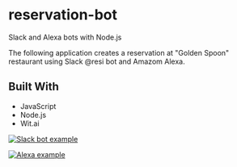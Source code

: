 # reservation-bot

Slack and Alexa bots with Node.js

The following application creates a reservation at "Golden Spoon" restaurant using Slack @resi bot and Amazom Alexa.

## Built With

<ul>
    <li>JavaScript</li>
    <li>Node.js</li>
    <li>Wit.ai</li>
</ul>

[![Slack bot example](https://user-images.githubusercontent.com/25894229/87183179-9bf9df00-c2b3-11ea-9b54-26f582eea2ac.PNG)](https://youtu.be/Ux4F-2B33Pg)

[![Alexa example](https://user-images.githubusercontent.com/25894229/87183427-22162580-c2b4-11ea-8e27-a0b4e10aca9c.jpg)](https://youtu.be/kU1B_XWFvz8)
